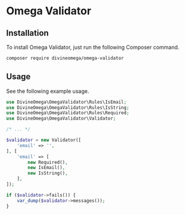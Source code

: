 # Omega Validator

## Installation

To install Omega Validator, just run the following Composer command.

```bash
composer require divineomega/omega-validator
```

## Usage

See the following example usage.

```php
use DivineOmega\OmegaValidator\Rules\IsEmail;
use DivineOmega\OmegaValidator\Rules\IsString;
use DivineOmega\OmegaValidator\Rules\Required;
use DivineOmega\OmegaValidator\Validator;

/* ... */

$validator = new Validator([
    'email' => '',
], [
    'email' => [
        new Required(),
        new IsEmail(),
        new IsString(),
    ],
]);

if ($validator->fails()) {
    var_dump($validator->messages());
}
```
